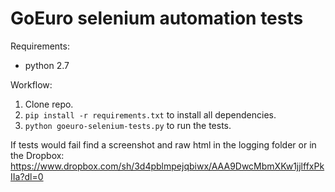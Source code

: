 # GoEuro selenium automation tests
Requirements:
  - python 2.7

Workflow:
1.  Clone repo.
2.  `pip install -r requirements.txt` to install all dependencies.
3.  `python goeuro-selenium-tests.py` to run the tests.

If tests would fail find a screenshot and raw html in the logging folder or in the Dropbox: 
https://www.dropbox.com/sh/3d4pblmpejqbiwx/AAA9DwcMbmXKw1jjlffxPkIIa?dl=0
